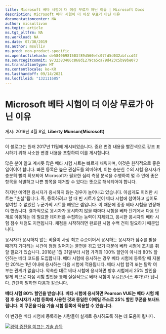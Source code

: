```yaml
---
title: Microsoft 베타 시험이 더 이상 무료가 아닌 이유 | Microsoft Docs
description: Microsoft 베타 시험이 더 이상 무료가 아닌 이유
documentationcenter: NA
author: micsullivan
ms.topic: article
ms.tgt_pltfrm: NA
ms.workload: NA
ms.date: 07/30/2019
ms.author: msulliv
ms.prod: non-product-specific
ms.openlocfilehash: de58406981503f89d560efc07fd5d032abfccd4f
ms.sourcegitcommit: 9732383406c868d1279ca5ca79d423c5b99be073
ms.translationtype: HT
ms.contentlocale: ko-KR
ms.lasthandoff: 09/14/2021
ms.locfileid: "132111685"
---
```

# <a name="why-microsoft-beta-exams-are-no-longer-free"></a>Microsoft 베타 시험이 더 이상 무료가 아닌 이유

게시: 2019년 4월 8일, **Liberty Munson(Microsoft)**

___

이 블로그는 원래 2017년 11월에 게시되었습니다. 중요 변경 내용을 빨간색으로 강조 표시하기 위해 사소한 변경 내용을 포함하여 이를 게시합니다.

많은 분이 알고 계시듯 많은 베타 시험 시트는 빠르게 채워지며, 이것은 원칙적으로 좋은 일이어야 합니다. 빠른 등록은 높은 관심도를 의미하며, 이는 충분한 수의 시험 응시자가 충분히 빨리 확보되어 Microsoft가 필요한 심리 측정 분석을 수행하여 몇 주 안에 좋은 항목을 식별하고 나쁜 항목을 제거할 수 있다는 뜻으로 해석되어야 합니다.

하지만 예약한 응시자가 응시하지 않는 경우가 늘어나고 있습니다. 아쉽게도 이러한 시트는 "손실"됩니다. 즉, 등록하려고 할 때 빈 시트가 없어 베타 시험에 참여하고 싶어도 참여할 수 없었던 누군가의 시트를 빼앗은 셈입니다. 이 때문에 종종 베타 시험을 연장해야 했습니다. 결과적으로 응시자가 응시하지 않을 때마다 시험을 베타 단계에서 다음 단계로 이동하는 데 필요한 데이터를 수집하는 능력이 지체되고, 응시한 응시자의 베타 시험 점수 채점도 지연됩니다. 채점을 시작하려면 완료된 시험 수백 건이 필요하기 때문입니다.

응시자가 응시하지 않는 비율이 사상 최고 수준이어서 응시하는 응시자가 점수를 받을 때까지 기다리는 시간이 점점 길어지는 불편을 겪고 있기 때문에 베타 시험에 조치를 취할 필요가 있습니다. 2018년 1월 31일부터 시험 가격의 100% 할인이 아니라 80% 할인하는 베타 코드를 도입합니다. 베타 시험에 응시하는 경우 베타 시험에 등록할 때 지불한 20%는 1년 이내에 응시하는 다음 시험에 적용됩니다. 베타 시험 합격 또는 탈락 여부는 관계가 없습니다. 약속한 대로 베타 시험에 응시하면 향후 시험에서 25% 할인을 받게 되므로 다음 시험 할인을 통해 실질적으로 베타 시험이 무료(보너스 추가!)가 됩니다. 간단히 말하면 다음과 같습니다.

**베타 시험 80% 할인을 받습니다. 베타 시험에 응시하면 Pearson VUE는 베타 시험 채점 후 응시자가 시험 등록에 사용한 것과 동일한 이메일 주소로 25% 할인 쿠폰을 보내드립니다. 이 쿠폰을 다음 기술 시험 등록에 적용할 수 있습니다.**

이 변경은 베타 시험에 등록하는 사람들이 실제로 응시하도록 하는 데 도움이 됩니다.


[![경력 증진을 이끄는 기술 습득](images/microsoft-certified-banner.png)](https://www.microsoft.com/learning/azure-training-certification.aspx?WT.icid=mva_bnr_lexawareness_usen_asi_rightrail_oct2017)